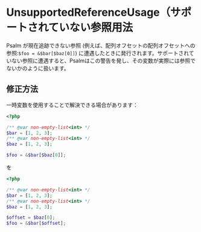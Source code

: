 # UnsupportedReferenceUsage（サポートされていない参照用法

Psalm が現在追跡できない参照 (例えば、配列オフセットの配列オフセットへの参照:`$foo = &$bar[$baz[0]]`) に遭遇したときに発行されます。サポートされていない参照に遭遇すると、Psalmはこの警告を発し、その変数が実際には参照でないかのように扱います。

## 修正方法

一時変数を使用することで解決できる場合があります：

```php
<?php

/** @var non-empty-list<int> */
$bar = [1, 2, 3];
/** @var non-empty-list<int> */
$baz = [1, 2, 3];

$foo = &$bar[$baz[0]];
```

を

```php
<?php

/** @var non-empty-list<int> */
$bar = [1, 2, 3];
/** @var non-empty-list<int> */
$baz = [1, 2, 3];

$offset = $baz[0];
$foo = &$bar[$offset];
```
